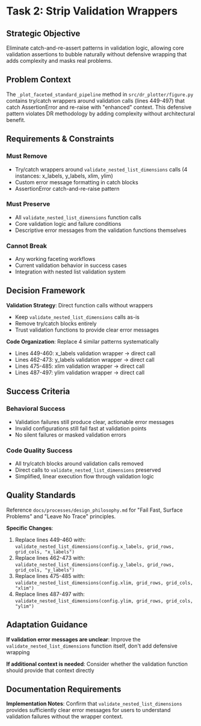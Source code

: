 # Task 2: Strip Validation Wrappers

## Strategic Objective
Eliminate catch-and-re-assert patterns in validation logic, allowing core validation assertions to bubble naturally without defensive wrapping that adds complexity and masks real problems.

## Problem Context
The `_plot_faceted_standard_pipeline` method in `src/dr_plotter/figure.py` contains try/catch wrappers around validation calls (lines 449-497) that catch AssertionError and re-raise with "enhanced" context. This defensive pattern violates DR methodology by adding complexity without architectural benefit.

## Requirements & Constraints

### Must Remove
- Try/catch wrappers around `validate_nested_list_dimensions` calls (4 instances: x_labels, y_labels, xlim, ylim)
- Custom error message formatting in catch blocks
- AssertionError catch-and-re-raise pattern

### Must Preserve
- All `validate_nested_list_dimensions` function calls
- Core validation logic and failure conditions
- Descriptive error messages from the validation functions themselves

### Cannot Break
- Any working faceting workflows
- Current validation behavior in success cases
- Integration with nested list validation system

## Decision Framework

**Validation Strategy**: Direct function calls without wrappers
- Keep `validate_nested_list_dimensions` calls as-is
- Remove try/catch blocks entirely
- Trust validation functions to provide clear error messages

**Code Organization**: Replace 4 similar patterns systematically
- Lines 449-460: x_labels validation wrapper → direct call
- Lines 462-473: y_labels validation wrapper → direct call  
- Lines 475-485: xlim validation wrapper → direct call
- Lines 487-497: ylim validation wrapper → direct call

## Success Criteria

### Behavioral Success
- Validation failures still produce clear, actionable error messages
- Invalid configurations still fail fast at validation points
- No silent failures or masked validation errors

### Code Quality Success
- All try/catch blocks around validation calls removed
- Direct calls to `validate_nested_list_dimensions` preserved
- Simplified, linear execution flow through validation logic

## Quality Standards
Reference `docs/processes/design_philosophy.md` for "Fail Fast, Surface Problems" and "Leave No Trace" principles.

**Specific Changes**:
1. Replace lines 449-460 with: `validate_nested_list_dimensions(config.x_labels, grid_rows, grid_cols, "x_labels")`
2. Replace lines 462-473 with: `validate_nested_list_dimensions(config.y_labels, grid_rows, grid_cols, "y_labels")`
3. Replace lines 475-485 with: `validate_nested_list_dimensions(config.xlim, grid_rows, grid_cols, "xlim")`
4. Replace lines 487-497 with: `validate_nested_list_dimensions(config.ylim, grid_rows, grid_cols, "ylim")`

## Adaptation Guidance

**If validation error messages are unclear**: Improve the `validate_nested_list_dimensions` function itself, don't add defensive wrapping

**If additional context is needed**: Consider whether the validation function should provide that context directly

## Documentation Requirements

**Implementation Notes**: Confirm that `validate_nested_list_dimensions` provides sufficiently clear error messages for users to understand validation failures without the wrapper context.